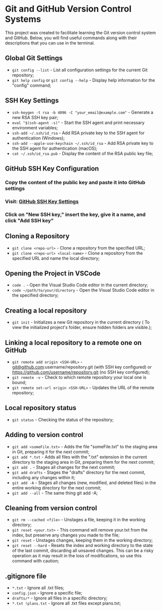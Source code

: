 # Git and GitHub Version Control Systems

This project was created to facilitate learning the Git version control system and GitHub. Below, you will find useful commands along with their descriptions that you can use in the terminal.

## Global Git Settings

- `git config --list` - List all configuration settings for the current Git repository;
- `git help config` or `git config --help` - Display help information for the "config" command;

## SSH Key Settings

- `ssh-keygen -t rsa -b 4096 -C "your_email@example.com"` - Generate a new RSA SSH key pair;
- `eval "$(ssh-agent -s)"` - Start the SSH agent and print necessary environment variables;
- `ssh-add ~/.ssh/id_rsa` - Add RSA private key to the SSH agent for authentication (Windows);
- `ssh-add --apple-use-keychain ~/.ssh/id_rsa` - Add RSA private key to the SSH agent for authentication (macOS);
- `cat ~/.ssh/id_rsa.pub` - Display the content of the RSA public key file;

## GitHub SSH Key Configuration

### Copy the content of the public key and paste it into GitHub settings

### Visit: [GitHub SSH Key Settings](https://github.com/settings/keys)

### Click on "New SSH key," insert the key, give it a name, and click "Add SSH key"

## Cloning a Repository

- `git clone <repo-url>` - Clone a repository from the specified URL;
- `git clone <repo-url> <local-name>` - Clone a repository from the specified URL and name the local directory;

## Opening the Project in VSCode

- `code .` - Open the Visual Studio Code editor in the current directory;
- `code ~/path/to/your/directory` - Open the Visual Studio Code editor in the specified directory;

## Creating a local repository

- `git init` - Initializes a new Git repository in the current directory (
  To view the initialized project's folder, ensure hidden folders are visible.);

## Linking a local repository to a remote one on GitHub

- `git remote add origin <SSH-URL>` - git@github.com:username/repository.git (with SSH key configured) or <https://github.com/username/repository.git> (no SSH key configured);
- `git remote -v` - Check to which remote repository your local one is bound;
- `git remote set-url origin <SSH-URL>` - Updates the URL of the remote repository;

## Local repository status

- `git status` - Checking the status of the repository;

## Adding to version control

- `git add <someFile.txt>` - Adds the file "someFile.txt" to the staging area in Git, preparing it for the next commit;
- `git add *.txt` - Adds all files with the ".txt" extension in the current directory to the staging area in Git, preparing them for the next commit;
- `git add .` - Stages all changes for the next commit;
- `git add drafts` - Stages the "drafts" directory for the next commit, including any changes within it;
- `git add -A` - Stages all changes (new, modified, and deleted files) in the entire working directory for the next commit;
- `git add --all` - The same thing git add -A;

## Cleaning from version control

- `git rm --cached <file>` - Unstages a file, keeping it in the working directory;
- `git reset <your.txt>` - This command will remove your.txt from the index, but preserve any changes you made to the file;
- `git reset` - Unstages changes, keeping them in the working directory;
- `git reset --hard` - Resets the index and working directory to the state of the last commit, discarding all unsaved changes. This can be a risky operation as it may result in the loss of modifications, so use this command with caution;

## .gitignore file

- `*.txt` - Ignore all .txt files;
- `config.json` - Ignore a specific file;
- `drafts/*` - Ignore all files in a specific directory;
- `*.txt !plans.txt` - Ignore all .txt files except plans.txt;
